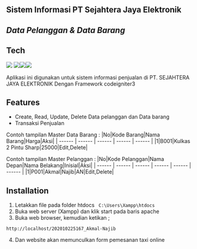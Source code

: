 ## Sistem Informasi PT  Sejahtera Jaya Elektronik
## _Data Pelanggan & Data Barang_

## Tech

![](https://img.shields.io/badge/Made%20for-VSCode-1f425f.svg)
![](https://img.shields.io/badge/HTML-239120?style=for-the-badge&logo=html5&logoColor=white
)![](https://img.shields.io/badge/Bootstrap-563D7C?style=for-the-badge&logo=bootstrap&logoColor=white)![](https://img.shields.io/badge/PHP-777BB4?style=for-the-badge&logo=php&logoColor=white)

Aplikasi ini digunakan untuk sistem informasi penjualan di PT. SEJAHTERA JAYA ELEKTRONIK Dengan Framework codeigniter3

## Features 
- Create, Read, Update, Delete Data pelanggan dan Data barang
- Transaksi Penjualan

Contoh tampilan Master Data Barang :
|No|Kode Barang|Nama Barang|Harga|Aksi| 
| ------ | ------ | ------ | ------ | ------ |
|1|B001|Kulkas 2 Pintu Sharp|25000|Edit,Delete|

Contoh tampilan Master Pelanggan :
|No|Kode Pelanggan|Nama Depan|Nama Belakang|Inisial|Aksi| 
| ------ | ------ | ------ | ------ | ------ | ------ |
|1|P001|Akmal|Najib|AN|Edit,Delete|

## Installation
1. Letakkan file pada folder htdocs ``` C:\Users\Xampp\htdocs```
2. Buka web server (Xampp) dan klik start pada baris apache
3. Buka web browser, kemudian ketikan ;
``` 
http://localhost/202010225167_Akmal-Najib
```
4. Dan website akan memunculkan form pemesanan taxi online
